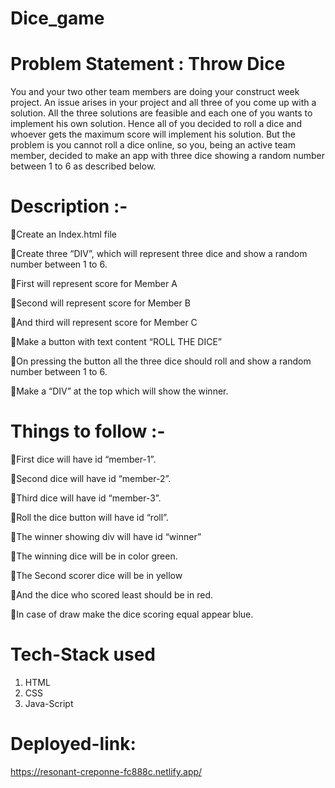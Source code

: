 # Dice_game

# Problem Statement : Throw Dice
You and your two other team members are doing your construct week project. An issue arises in your project and all three of you come up with a solution. All the three solutions are feasible and each one of you wants to implement his own solution. Hence all of you decided to roll a dice and whoever gets the maximum score will implement his solution. But the problem is you cannot roll a dice online, so you, being an active team member, decided to make an app with three dice showing a random number between 1 to 6 as described below.

# Description :-
🌟Create an Index.html file

🌟Create three “DIV”, which will represent three dice and show a random number between 1 to 6.

🌟First will represent score for Member A

🌟Second will represent score for Member B

🌟And third will represent score for Member C

🌟Make a button with text content “ROLL THE DICE”

🌟On pressing the button all the three dice should roll and show a random number between 1 to 6.

🌟Make a “DIV” at the top which will show the winner.

# Things to follow :-
🌟First dice will have id “member-1”.

🌟Second dice will have id “member-2”.

🌟Third dice will have id “member-3”.

🌟Roll the dice button will have id “roll”.

🌟The winner showing div will have id “winner”

🌟The winning dice will be in color green.

🌟The Second scorer dice will be in yellow

🌟And the dice who scored least should be in red.

🌟In case of draw make the dice scoring equal appear blue.

# Tech-Stack used
1. HTML
2. CSS
3. Java-Script

# Deployed-link:
https://resonant-creponne-fc888c.netlify.app/
